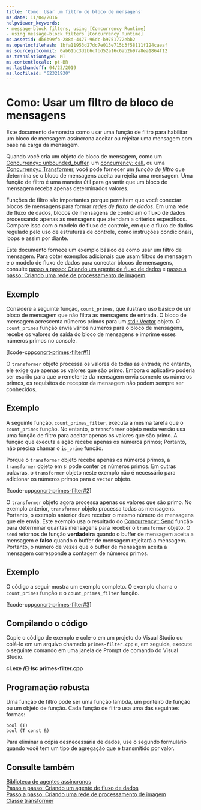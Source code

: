 ```yaml
---
title: 'Como: Usar um filtro de bloco de mensagens'
ms.date: 11/04/2016
helpviewer_keywords:
- message-block filters, using [Concurrency Runtime]
- using message-block filters [Concurrency Runtime]
ms.assetid: db6b99fb-288d-4477-96dc-b9751772ebb2
ms.openlocfilehash: 1bfa11953d27dc7e013e715b3f58111f124caeaf
ms.sourcegitcommit: 0ab61bc3d2b6cfbd52a16c6ab2b97a8ea1864f12
ms.translationtype: MT
ms.contentlocale: pt-BR
ms.lasthandoff: 04/23/2019
ms.locfileid: "62321930"
---
```

# <a name="how-to-use-a-message-block-filter"></a>Como: Usar um filtro de bloco de mensagens

Este documento demonstra como usar uma função de filtro para habilitar um bloco de mensagem assíncrona aceitar ou rejeitar uma mensagem com base na carga da mensagem.

Quando você cria um objeto de bloco de mensagem, como um [Concurrency:: unbounded_buffer](reference/unbounded-buffer-class.md), um [concurrency::call](../../parallel/concrt/reference/call-class.md), ou uma [Concurrency:: Transformer](../../parallel/concrt/reference/transformer-class.md), você pode fornecer um *função de filtro* que determina se o bloco de mensagens aceita ou rejeita uma mensagem. Uma função de filtro é uma maneira útil para garantir que um bloco de mensagem receba apenas determinados valores.

Funções de filtro são importantes porque permitem que você conectar blocos de mensagens para formar *redes de fluxo de dados*. Em uma rede de fluxo de dados, blocos de mensagens de controlam o fluxo de dados processando apenas as mensagens que atendam a critérios específicos. Compare isso com o modelo de fluxo de controle, em que o fluxo de dados regulado pelo uso de estruturas de controle, como instruções condicionais, loops e assim por diante.

Este documento fornece um exemplo básico de como usar um filtro de mensagem. Para obter exemplos adicionais que usam filtros de mensagem e o modelo de fluxo de dados para conectar blocos de mensagens, consulte [passo a passo: Criando um agente de fluxo de dados](../../parallel/concrt/walkthrough-creating-a-dataflow-agent.md) e [passo a passo: Criando uma rede de processamento de imagem](../../parallel/concrt/walkthrough-creating-an-image-processing-network.md).

## <a name="example"></a>Exemplo

Considere a seguinte função, `count_primes`, que ilustra o uso básico de um bloco de mensagem que não filtra as mensagens de entrada. O bloco de mensagem acrescenta números primos para um [std:: Vector](../../standard-library/vector-class.md) objeto. O `count_primes` função envia vários números para o bloco de mensagens, recebe os valores de saída do bloco de mensagens e imprime esses números primos no console.

[!code-cpp[concrt-primes-filter#1](../../parallel/concrt/codesnippet/cpp/how-to-use-a-message-block-filter_1.cpp)]

O `transformer` objeto processa os valores de todas as entrada; no entanto, ele exige que apenas os valores que são primo. Embora o aplicativo poderia ser escrito para que o remetente da mensagem envia somente os números primos, os requisitos do receptor da mensagem não podem sempre ser conhecidos.

## <a name="example"></a>Exemplo

A seguinte função, `count_primes_filter`, executa a mesma tarefa que o `count_primes` função. No entanto, o `transformer` objeto nesta versão usa uma função de filtro para aceitar apenas os valores que são primo. A função que executa a ação recebe apenas os números primos; Portanto, não precisa chamar o `is_prime` função.

Porque o `transformer` objeto recebe apenas os números primos, a `transformer` objeto em si pode conter os números primos. Em outras palavras, o `transformer` objeto neste exemplo não é necessário para adicionar os números primos para o `vector` objeto.

[!code-cpp[concrt-primes-filter#2](../../parallel/concrt/codesnippet/cpp/how-to-use-a-message-block-filter_2.cpp)]

O `transformer` objeto agora processa apenas os valores que são primo. No exemplo anterior, `transformer` objeto processa todas as mensagens. Portanto, o exemplo anterior deve receber o mesmo número de mensagens que ele envia. Este exemplo usa o resultado do [Concurrency:: Send](reference/concurrency-namespace-functions.md#send) função para determinar quantas mensagens para receber o `transformer` objeto. O `send` retornos de função **verdadeira** quando o buffer de mensagem aceita a mensagem e **falso** quando o buffer de mensagem rejeitará a mensagem. Portanto, o número de vezes que o buffer de mensagem aceita a mensagem corresponde a contagem de números primos.

## <a name="example"></a>Exemplo

O código a seguir mostra um exemplo completo. O exemplo chama o `count_primes` função e o `count_primes_filter` função.

[!code-cpp[concrt-primes-filter#3](../../parallel/concrt/codesnippet/cpp/how-to-use-a-message-block-filter_3.cpp)]

## <a name="compiling-the-code"></a>Compilando o código

Copie o código de exemplo e cole-o em um projeto do Visual Studio ou colá-lo em um arquivo chamado `primes-filter.cpp` e, em seguida, execute o seguinte comando em uma janela de Prompt de comando do Visual Studio.

**cl.exe /EHsc primes-filter.cpp**

## <a name="robust-programming"></a>Programação robusta

Uma função de filtro pode ser uma função lambda, um ponteiro de função ou um objeto de função. Cada função de filtro usa uma das seguintes formas:

```Output
bool (T)
bool (T const &)
```

Para eliminar a cópia desnecessária de dados, use o segundo formulário quando você tem um tipo de agregação que é transmitido por valor.

## <a name="see-also"></a>Consulte também

[Biblioteca de agentes assíncronos](../../parallel/concrt/asynchronous-agents-library.md)<br/>
[Passo a passo: Criando um agente de fluxo de dados](../../parallel/concrt/walkthrough-creating-a-dataflow-agent.md)<br/>
[Passo a passo: Criando uma rede de processamento de imagem](../../parallel/concrt/walkthrough-creating-an-image-processing-network.md)<br/>
[Classe transformer](../../parallel/concrt/reference/transformer-class.md)
